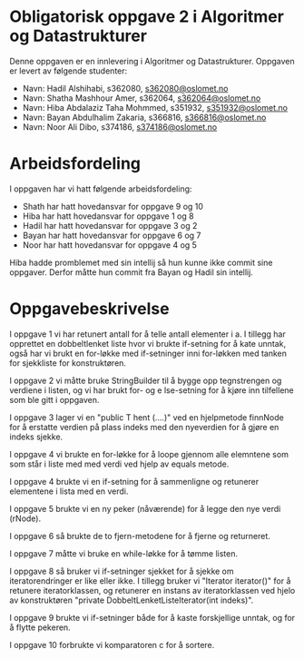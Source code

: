 # Obligatorisk oppgave 2 i Algoritmer og Datastrukturer

Denne oppgaven er en innlevering i Algoritmer og Datastrukturer. 
Oppgaven er levert av følgende studenter:
* Navn: Hadil Alshihabi, s362080, s362080@oslomet.no
* Navn: Shatha Mashhour Amer, s362064, s362064@oslomet.no
* Navn: Hiba Abdalaziz Taha Mohmmed, s351932, s351932@oslomet.no
* Navn: Bayan Abdulhalim Zakaria, s366816, s366816@oslomet.no
* Navn: Noor Ali Dibo, s374186, s374186@oslomet.no

# Arbeidsfordeling
I oppgaven har vi hatt følgende arbeidsfordeling:
* Shath har hatt hovedansvar for oppgave 9 og 10
* Hiba har hatt hovedansvar for oppgave 1 og 8
* Hadil har hatt hovedansvar for oppgave 3 og 2
* Bayan har hatt hovedansvar for oppgave 6 og 7
* Noor har hatt hovedansvar for oppgave 4 og 5

Hiba hadde promblemet med sin intellij så hun kunne ikke  commit sine oppgaver. Derfor måtte hun commit fra Bayan og
Hadil sin intellij. 

# Oppgavebeskrivelse
I oppgave 1 vi har retunert antall for å telle antall elementer i a. I tillegg har opprettet en dobbeltlenket liste hvor 
vi brukte if-setning for å kate unntak, også har vi brukt en for-løkke med if-setninger inni for-løkken med tanken for
sjekkliste for konstruktøren.

I oppgave 2 vi måtte bruke StringBuilder til å bygge opp tegnstrengen og verdiene i listen, og vi har brukt for- og e
lse-setning for å kjøre inn tilfellene som ble gitt i oppgaven. 

I oppgave 3 lager vi en "public T hent (....)" ved en hjelpmetode finnNode for å erstatte verdien på plass indeks med 
den nyeverdien for å gjøre en indeks sjekke.

I oppgave 4 vi brukte en for-løkke for å loope gjennom alle elemntene som som står i liste med med verdi ved hjelp av equals metode. 

I oppgave 4  brukte vi en if-setning for å sammenligne og retunerer elementene i lista med en verdi.

I oppgave 5 brukte vi en ny peker (nåværende) for å legge den nye verdi (rNode).

I oppgave 6 så brukte de to fjern-metodene for å fjerne og returneret.

I oppgave 7 måtte vi bruke en while-løkke for å tømme listen.

I oppgave 8 så bruker vi if-setninger sjekket for å sjekke om iteratorendringer er like eller ikke. 
I tillegg bruker vi "Iterator <T> iterator()" for å retunere iteratorklassen, og retunerer en instans av iteratorklassen
ved hjelo av konstruktøren "private DobbeltLenketListeIterator(int indeks)".

I oppgave 9 brukte vi if-setninger både for å kaste forskjellige unntak, og for å flytte pekeren.

I oppgave 10 forbrukte vi komparatoren c for å sortere.

